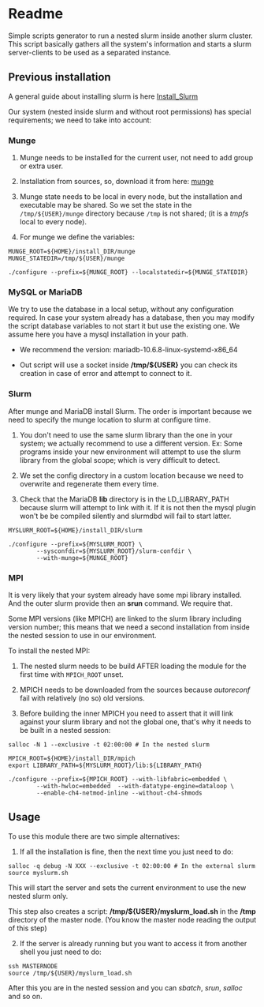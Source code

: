 Readme
======

Simple scripts generator to run a nested slurm inside another slurm
cluster.  This script basically gathers all the system's information
and starts a slurm server-clients to be used as a separated instance.

Previous installation
---------------------

A general guide about installing slurm is here
[Install_Slurm](https://southgreenplatform.github.io/trainings/hpc/slurminstallation/)

Our system (nested inside slurm and without root permissions) has
special requirements; we need to take into account:

### Munge

1. Munge needs to be installed for the current user, not need to add
   group or extra user.

2. Installation from sources, so, download it from here:
   [munge](https://github.com/dun/munge/releases/tag/munge-0.5.15)

3. Munge state needs to be local in every node, but the installation
   and executable may be shared. So we set the state in the
   `/tmp/${USER}/munge` directory because `/tmp` is not shared; (it is a
   *tmpfs* local to every node).

4. For munge we define the variables:

```shell
MUNGE_ROOT=${HOME}/install_DIR/munge
MUNGE_STATEDIR=/tmp/${USER}/munge

./configure --prefix=${MUNGE_ROOT} --localstatedir=${MUNGE_STATEDIR}
```

### MySQL or MariaDB

We try to use the database in a local setup, without any configuration
required. In case your system already has a database, then you may
modify the script database variables to not start it but use the
existing one. We assume here you have a mysql installation in your
path.

- We recommend the version: mariadb-10.6.8-linux-systemd-x86_64

- Out script will use a socket inside **/tmp/${USER}** you can check
  its creation in case of error and attempt to connect to it.

### Slurm

After munge and MariaDB install Slurm. The order is important because
we need to specify the munge location to slurm at configure time.

1. You don't need to use the same slurm library than the one in your
   system; we actually recommend to use a different version. Ex: Some
   programs inside your new environment will attempt to use the slurm
   library from the global scope; which is very difficult to detect.

2. We set the config directory in a custom location because we need to
   overwrite and regenerate them every time.

3. Check that the MariaDB **lib** directory is in the LD_LIBRARY_PATH
   because slurm will attempt to link with it. If it is not then the
   mysql plugin won't be be compiled silently and slurmdbd will fail
   to start latter.

```shell
MYSLURM_ROOT=${HOME}/install_DIR/slurm

./configure --prefix=${MYSLURM_ROOT} \
	    --sysconfdir=${MYSLURM_ROOT}/slurm-confdir \
	    --with-munge=${MUNGE_ROOT}
```

### MPI

It is very likely that your system already have some mpi library
installed. And the outer slurm provide then an **srun** command. We
require that.

Some MPI versions (like MPICH) are linked to the slurm library
including version number; this means that we need a second
installation from inside the nested session to use in our environment.

To install the nested MPI:

1. The nested slurm needs to be build AFTER loading the module for the
   first time with `MPICH_ROOT` unset.

2. MPICH needs to be downloaded from the sources because *autoreconf*
   fail with relatively (no so) old versions.

3. Before building the inner MPICH you need to assert that it will
   link against your slurm library and not the global one, that's why
   it needs to be built in a nested session:

```shell
salloc -N 1 --exclusive -t 02:00:00 # In the nested slurm

MPICH_ROOT=${HOME}/install_DIR/mpich
export LIBRARY_PATH=${MYSLURM_ROOT}/lib:${LIBRARY_PATH}

./configure --prefix=${MPICH_ROOT} --with-libfabric=embedded \
	    --with-hwloc=embedded  --with-datatype-engine=dataloop \
	    --enable-ch4-netmod-inline --without-ch4-shmods
```

Usage
-----

To use this module there are two simple alternatives:

1. If all the installation is fine, then the next time you just need
   to do:
```shell
salloc -q debug -N XXX --exclusive -t 02:00:00 # In the external slurm
source myslurm.sh
```

This will start the server and sets the current environment to use the
new nested slurm only.

This step also creates a script: **/tmp/${USER}/myslurm_load.sh** in
the **/tmp** directory of the master node. (You know the master node
reading the output of this step)

2. If the server is already running but you want to access it from
   another shell you just need to do:
```shell
ssh MASTERNODE
source /tmp/${USER}/myslurm_load.sh
```

After this you are in the nested session and you can *sbatch*, *srun*,
*salloc* and so on.
